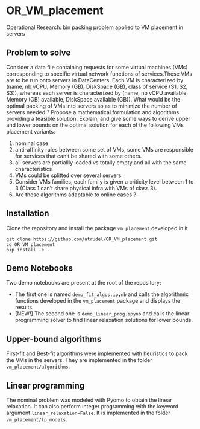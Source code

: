 # OR_VM_placement
Operational Research: bin packing problem applied to VM placement in servers

## Problem to solve
Consider a data file containing requests for some virtual machines (VMs) corresponding to specific virtual network functions of services.These VMs are to be run onto servers in DataCenters. Each VM is characterized by (name, nb vCPU, Memory (GB), DiskSpace (GB), class of service (S1, S2, S3)), whereas each server is characterized by (name, nb vCPU available, Memory (GB) available, DiskSpace available (GB)).
What would be the optimal packing of VMs into servers so as to minimize the number of servers needed ?
Propose a mathematical formulation and algorithms providing a feasible solution. Explain, and give some ways to derive upper and lower bounds on the optimal solution for each of the following VMs placement variants:
1. nominal case
2. anti-affinity rules between some set of VMs, some VMs are responsible for services that can’t be shared with some others.
3. all servers are partiallly loaded vs totally empty and all with the same characteristics
4. VMs could be splitted over several servers
5. Consider VMs families, each family is given a criticity level between 1 to 3 (Class 1 can’t share physical infra with VMs of class 3).
6. Are these algorithms adaptable to online cases ?

## Installation
Clone the repository and install the package `vm_placement` developed in it
```shell
git clone https://github.com/atrudel/OR_VM_placement.git
cd OR_VM_placement
pip install -e .
```

## Demo Notebooks
Two demo notebooks are present at the root of the repository:  
- The first one is named `demo_fit_algos.ipynb` and calls the algorithmic functions developed in the `vm_placement` package and displays the results.  
- [NEW!] The second one is `demo_linear_prog.ipynb` and calls the linear programming solver to find linear relaxation solutions for lower bounds.

## Upper-bound algorithms
First-fit and Best-fit algorithms were implemented with heuristics to pack the VMs in the servers.
They are implemented in the folder `vm_placement/algorithms`.

## Linear programming
The nominal problem was modeled with Pyomo to obtain the linear relaxation. It can also perform integer programming 
with the keyword argument `linear_relaxation=False`. It is implemented in the folder `vm_placement/lp_models`.

